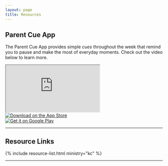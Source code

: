 ```yaml
---
layout: page
title: Resources
---
```


## Parent Cue App

The Parent Cue App provides simple <em>cues</em> throughout the week that remind you to pause and make the most of everyday moments. Check out the video below to learn more.

<div class="video sixteen-nine">
<iframe src="https://player.vimeo.com/video/110595675?color=c9ff23&title=0&byline=0&portrait=0" webkitallowfullscreen mozallowfullscreen allowfullscreen></iframe>
</div>

<div class="grd">
  <div class="grd-row">
    <div class="grd-row-col-3-6">
      <a href="https://itunes.apple.com/us/app/parent-cue/id433066482?mt=8"><img alt="Download on the App Store" src="{{ site.baseurl }}/assets/Download_on_the_App_Store_Badge_US-UK_135x40.svg" class="btn-download--apple center" /></a>
    </div>
    <div class="grd-row-col-3-6">
      <a href="https://play.google.com/store/apps/details?id=org.rethinkgroup.parentcuepaid&hl=en&utm_source=global_co&utm_medium=prtnr&utm_content=Mar2515&utm_campaign=PartBadge&pcampaignid=MKT-Other-global-all-co-prtnr-py-PartBadge-Mar2515-1"><img alt="Get it on Google Play" src="https://play.google.com/intl/en_us/badges/images/generic/en_badge_web_generic.png" class="btn-download--google center" /></a>
    </div>
  </div>
</div>

---

## Resource Links

{% include resource-list.html ministry="kc" %}

---
